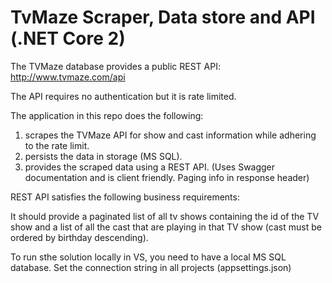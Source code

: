 # TvMaze Scraper, Data store and API (.NET Core 2)

The TVMaze database provides a public REST API: http://www.tvmaze.com/api

The API requires no authentication but it is rate limited.

The application in this repo does the following:

1. scrapes the TVMaze API for show and cast information while adhering to the rate limit.
2. persists the data in storage (MS SQL).
3. provides the scraped data using a REST API. (Uses Swagger documentation and is client friendly. Paging info in response header)

REST API satisfies the following business requirements:

It should provide a paginated list of all tv shows containing the id of the TV show and a list of
all the cast that are playing in that TV show (cast must be ordered by birthday descending).

To run sthe solution locally in VS, you need to have a local MS SQL database. Set the connection string in all projects (appsettings.json)
